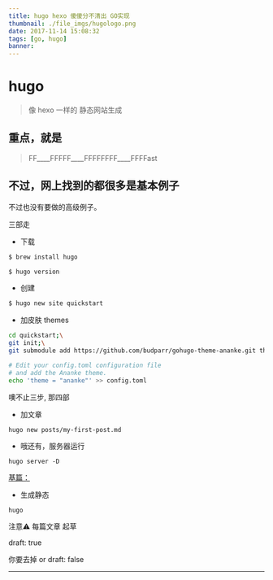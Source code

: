 ```yaml
---
title: hugo hexo 傻傻分不清出 GO实现
thumbnail: ./file_imgs/hugologo.png
date: 2017-11-14 15:08:32
tags: [go, hugo]
banner:
---
```


# hugo 

>像 hexo 一样的 静态网站生成

## 重点，就是 

> FF____FFFFF____FFFFFFFF____FFFFast

## 不过，网上找到的都很多是基本例子

不过也没有要做的高级例子。

三部走

- 下载

``` zsh
$ brew install hugo

$ hugo version
```

- 创建

``` zsh
$ hugo new site quickstart
```

- 加皮肤 themes

``` zsh
cd quickstart;\
git init;\
git submodule add https://github.com/budparr/gohugo-theme-ananke.git themes/ananke;\

# Edit your config.toml configuration file
# and add the Ananke theme.
echo 'theme = "ananke"' >> config.toml
```

噢不止三步, 那四部
- 加文章

``` zsh
hugo new posts/my-first-post.md
```

- 哦还有，服务器运行

```
hugo server -D
```

[基篇：](https://gohugo.io/getting-started/quick-start/)

- 生成静态

```
hugo
```

注意⚠️ 每篇文章 起草

 draft: true

 你要去掉 or draft: false


---



